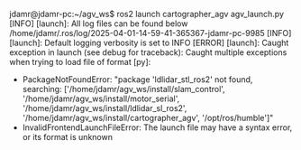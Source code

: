 jdamr@jdamr-pc:~/agv_ws$ ros2 launch cartographer_agv agv_launch.py
[INFO] [launch]: All log files can be found below /home/jdamr/.ros/log/2025-04-01-14-59-41-365367-jdamr-pc-9985
[INFO] [launch]: Default logging verbosity is set to INFO
[ERROR] [launch]: Caught exception in launch (see debug for traceback): Caught multiple exceptions when trying to load file of format [py]:
 - PackageNotFoundError: "package 'ldlidar_stl_ros2' not found, searching: ['/home/jdamr/agv_ws/install/slam_control', '/home/jdamr/agv_ws/install/motor_serial', '/home/jdamr/agv_ws/install/ldlidar_sl_ros2', '/home/jdamr/agv_ws/install/cartographer_agv', '/opt/ros/humble']"
 - InvalidFrontendLaunchFileError: The launch file may have a syntax error, or its format is unknown

